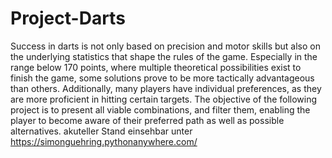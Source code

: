 # Project-Darts
Success in darts is not only based on precision and motor skills but also on the underlying statistics that shape the rules of the game. Especially in the range below 170 points, where multiple theoretical possibilities exist to finish the game, some solutions prove to be more tactically advantageous than others. Additionally, many players have individual preferences, as they are more proficient in hitting certain targets.  The objective of the following project is to present all viable combinations, and filter them, enabling the player to become aware of their preferred path as well as possible alternatives.
akuteller Stand einsehbar unter https://simonguehring.pythonanywhere.com/

